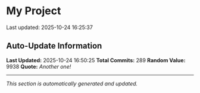 # My Project


Last updated: 2025-10-24 16:25:37








































































































































































































































































































































































































































































































































































































































































































## Auto-Update Information

**Last Updated:** 2025-10-24 16:50:25
**Total Commits:** 289
**Random Value:** 9938
**Quote:** _Another one!_

---
_This section is automatically generated and updated._